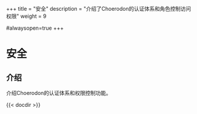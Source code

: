 +++
title = "安全"
description = "介绍了Choerodon的认证体系和角色控制访问权限"
weight = 9

#alwaysopen=true
+++

# 安全

## 介绍
介绍Choerodon的认证体系和权限控制功能。

{{< docdir >}}
